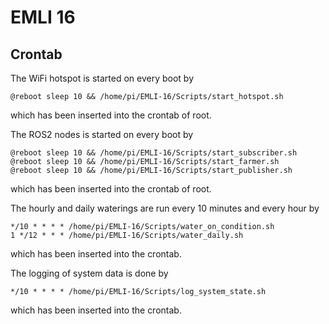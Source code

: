 # EMLI 16

## Crontab
The WiFi hotspot is started on every boot by 
```
@reboot sleep 10 && /home/pi/EMLI-16/Scripts/start_hotspot.sh
```
which has been inserted into the crontab of root.

The ROS2 nodes is started on every boot by
```
@reboot sleep 10 && /home/pi/EMLI-16/Scripts/start_subscriber.sh
@reboot sleep 10 && /home/pi/EMLI-16/Scripts/start_farmer.sh
@reboot sleep 10 && /home/pi/EMLI-16/Scripts/start_publisher.sh
```
which has been inserted into the crontab of root.

The hourly and daily waterings are run every 10 minutes and every hour by
```
*/10 * * * * /home/pi/EMLI-16/Scripts/water_on_condition.sh
1 */12 * * * /home/pi/EMLI-16/Scripts/water_daily.sh
``` 
which has been inserted into the crontab.

The logging of system data is done by 
```
*/10 * * * * /home/pi/EMLI-16/Scripts/log_system_state.sh
``` 
which has been inserted into the crontab.